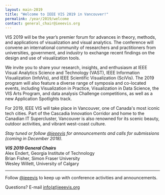 ```yaml
---
layout: main-2019
title: "Welcome to IEEE VIS 2019 in Vancouver!"
permalink: /year/2019/welcome
contact: general_chair@ieeevis.org
---
```


VIS 2019 will be the year’s premier forum for advances in theory, methods, and applications of visualization and visual analytics. The conference will convene an international community of researchers and practitioners from universities, government, and industry to exchange recent findings on the design and use of visualization tools. 

We invite you to share your research, insights, and enthusiasm at IEEE Visual Analytics Science and Technology (VAST), IEEE Information Visualization (InfoVis), and IEEE Scientific Visualization (SciVis). The 2019 program will also feature a diverse range of symposia and co-located events, including Visualization in Practice, Visualization in Data Science, the VIS Arts Program, and data analysis Challenge competitions, as well as a new Application Spotlights track. 

For 2019, IEEE VIS will take place in Vancouver, one of Canada's most iconic tech cities. Part of the Cascadia Innovation Corridor and home to the Canadian IT Supercluster, Vancouver is also renowned for its scenic beauty, outdoor activities, and vibrant west-coast culture.

*Stay tuned or follow [@ieeevis](https://twitter.com/ieeevis/) for announcements and calls for submissions (coming in December 2018).*

***VIS 2019 General Chairs***<br/>
Alex Endert, Georgia Institute of Technology<br/>
Brian Fisher, Simon Fraser University<br/>
Wesley Willett, University of Calgary

----

Follow [@ieeevis](https://twitter.com/ieeevis/) to keep up with conference activities and announcements.

Questions? E-mail [info(at)ieeevis.org](mailto:info@ieeevis.org)
